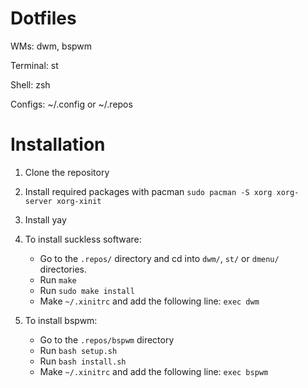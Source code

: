 # Dotfiles

WMs: dwm, bspwm

Terminal: st

Shell: zsh

Configs: ~/.config or ~/.repos


# Installation

1. Clone the repository

2. Install required packages with pacman
`sudo pacman -S xorg xorg-server xorg-xinit`

3. Install yay

4. To install suckless software:
	* Go to the `.repos/` directory and cd into `dwm/`, `st/` or `dmenu/` directories.
	* Run `make`
	* Run `sudo make install`
	* Make `~/.xinitrc` and add the following line:
	  `exec dwm`
5. To install bspwm:
	* Go to the `.repos/bspwm` directory
	* Run `bash setup.sh`
	* Run `bash install.sh`
	* Make `~/.xinitrc` and add the following line:
	  `exec bspwm`
